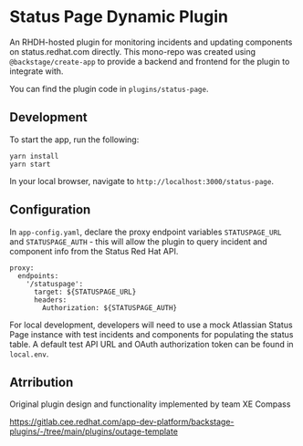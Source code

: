 # Status Page Dynamic Plugin

An RHDH-hosted plugin for monitoring incidents and updating components on status.redhat.com directly. This mono-repo was created using `@backstage/create-app` to provide a backend and frontend for the plugin to integrate with.

You can find the plugin code in `plugins/status-page`.

## Development
To start the app, run the following:
```
yarn install
yarn start
```

In your local browser, navigate to `http://localhost:3000/status-page`.
## Configuration
In `app-config.yaml`, declare the proxy endpoint variables `STATUSPAGE_URL` and `STATUSPAGE_AUTH` - this will allow the plugin to query incident and component info from the Status Red Hat API.

```
proxy:
  endpoints:
    '/statuspage':
      target: ${STATUSPAGE_URL}
      headers:
        Authorization: ${STATUSPAGE_AUTH}
```

For local development, developers will need to use a mock Atlassian Status Page instance with test incidents and components for populating the status table. A default test API URL and OAuth authorization token can be found in `local.env`.

## Atrribution
Original plugin design and functionality implemented by team XE Compass

https://gitlab.cee.redhat.com/app-dev-platform/backstage-plugins/-/tree/main/plugins/outage-template
